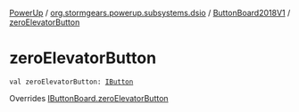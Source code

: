 [PowerUp](../../index.md) / [org.stormgears.powerup.subsystems.dsio](../index.md) / [ButtonBoard2018V1](index.md) / [zeroElevatorButton](./zero-elevator-button.md)

# zeroElevatorButton

`val zeroElevatorButton: `[`IButton`](../../org.stormgears.utils.dsio/-i-button/index.md)

Overrides [IButtonBoard.zeroElevatorButton](../-i-button-board/zero-elevator-button.md)

